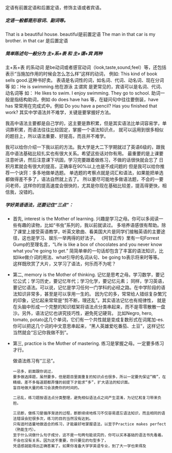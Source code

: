 
定语有前置定语和后置定语，修饰主语或者宾语。
##### 定语一般都是形容词、副词等。
That is a beautiful house. beautiful是前置定语
The man in that car is my brother. in that car 是后置定语
##### 简单陈述句一般分为 主+系+表 和 主+谓+宾 两种
主+系+表 的系动词 是be动词或者感官动词（look,taste,sound,feel）等，还包括表示“当施加作用的时候会怎么怎么样”这样的动词，
例如:
This kind of book sells good.这种书好卖。
表语是名词性的词，如名词、代词、动名词、现在分词等
如：He is swimming.他在游泳
主谓宾 是更常见的，宾语可以是名词、代词、动名词等
如：
He likes to swim.
I enjoy swimming.
They go to school.
助词一般是指结构助词，例如 do does have has 等，在疑问句中往往要倒装，have has 常常用在完成式中。例如
Do you have a pencil?
Has you finished that work?
其实中学语法并不难学，关键是要掌握好方法。

我高中语法主要都是自己学的，这主要是靠积累，但是其实语法比单词容易学，单词靠积累，而语法往往比较固定，掌握一个语法知识点，
就可以运用到很多相似的题目上，所以语法重要、好提高，而且并不难学。

我可以给你介绍一下我以前的方法。我大学是大二下学期就过了英语6级的，跟我高中语法基础比较扎实也有很大关系。希望这些话对你有用。
最重要的是上课要注意听讲，然后注意课下巩固，学习完要跟着做练习，不做的话很快就会忘了
日积月累就会有很大的提高，正确率在90%以上也是不成问题的
但是我可以给你推荐一个诀窍：多多地做单选题。
单选题的考察点就是词汇和语法，如果能把单选都做得差不多了，语法自然就上去了。
所以要尽可能地多做语法题，不会的一要问老师，这样你的提高速度会很快的，尤其是你现在基础比较差，提高得更快，相信我，没错的。

##### 学好英语语法，还要记住“三点”：

- 首先, interest is the Mother of learning. 兴趣是学习之母。你可以多阅读一些有趣的读物，比如“书虫”系列的，我以前就读过。
多培养语感很有帮助。除了课堂上接受英语教学，听英文歌曲、看美国大片是同学们接触英语的主要途径，这也是学习、娱乐一举两得的好法子。
《阿甘正传》里有一句Forrest Gump的至理名言，“Life is like a box of chocolates and you never know what you”re going to get.”
简简单单的一句话却包含了丰富的语法知识，比如like做介词的用法、what引导的名词从句、be going to表示将来时等等。
这样既欣赏了大片，又学习了语法，何乐而不为呢？

- 第二, memory is the Mother of thinking. 记忆是思考之母。学习数学，要记忆公式；学习历史，要记忆年代；学习化学，要记忆元素；
同样，学习英语，要记忆语法。可以说，记忆是学习任何一门学科的必经之路。在中学阶段的语法知识非常多，甚至是可以享用一生的。
因为它的多，常常给人错综复杂繁冗的印象，记忆起来常常是“剪不断，理还乱”。其实语法记忆也有规律性，
就是在头脑中形成一个完整的知识框架将语法点分类串起来，而不是零零散散一盘沙。另外，语法记忆也讲究技巧性，避免死记硬背。
比如Negro, hero, tomato, potato这几个单词，它们有一个共性就是变成复数形式在词尾加-es.
你可以把这几个词的中文意思串起来，“黑人英雄爱吃番茄、土豆”，这样记忆当然就会“忘记你我做不到”。

- 第三, practice is the Mother of mastering. 练习是掌握之母。一定要多练习才行。

    做语法练习有“三忌”。

      一忌多，前面跟你说过，
      要多做选择题，虽然要多，但是题目里面重复的知识点也很多，所以一定要先保证“精”，在精细，差不多每道题都弄懂的前提下才能求“多”，扩大语法的知识面。
      盲目地做大量的练习会浪费你的时间的。

      二忌乱，练习题按语法点分类整理，避免相似语法点之间产生混淆，为记忆和复习带来负担。

      三忌断，做练习是循序渐进的过程，断断续续地练习不仅容易遗忘语法知识，而且相同的语法错误会犯很多次，练习的目的当然没有达到。
      只有适时适量地做适合的练习，才能最好地掌握语法，以至于Practice makes perfect（熟能生巧）。
      至于什么词做什么句子成分，这不是一句两句能说完的，你可以买本基础的语法书先看着。不会也没有关系，因为这不重要，你只要见的句型多了，
      凭语感就能得出正确答案了。如果你准备大学学英语专业，到了大一学也来得及

